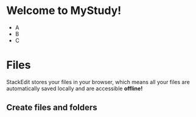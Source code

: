 # Welcome to MyStudy!

- A
- B
- C


# Files

StackEdit stores your files in your browser, which means all your files are automatically saved locally and are accessible **offline!**

## Create files and folders
